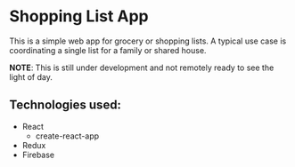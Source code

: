 # Shopping List App

This is a simple web app for grocery or shopping lists. A typical use case is coordinating a single list for a family or shared house.

**NOTE**: This is still under development and not remotely ready to see the light of day.

## Technologies used:
 - React
    - create-react-app
- Redux
- Firebase